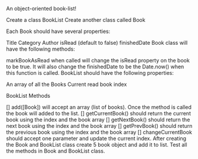 An object-oriented book-list!

Create a class BookList
Create another class called Book

Each Book should have several properties:

Title
Category
Author
isRead (default to false)
finishedDate
Book class will have the following methods:

markBookAsRead when called will change the isRead property on the book to be true. It will also change the finishedDate to be the Date.now() when this function is called.
BookList should have the following properties:

An array of all the Books
Current read book index

BookList Methods

[] add([Book]) will accept an array (list of books). Once the method is called the book will added to the list.
[] getCurrentBook() should return the current book using the index and the book array
[] getNextBook() should return the next book using the index and the book array
[] getPrevBook() should return the previous book using the index and the book array
[] changeCurrentBook should accept one parameter and update the current index.
After creating the Book and BookList class create 5 book object and add it to list. Test all the methods in Book and BookList class.

```js

```
